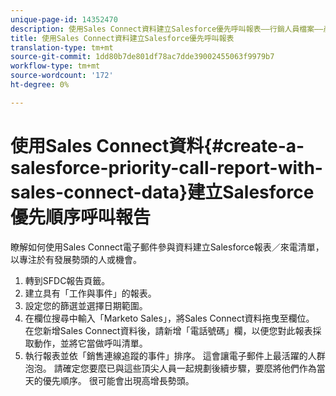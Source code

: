 ```yaml
---
unique-page-id: 14352470
description: 使用Sales Connect資料建立Salesforce優先呼叫報表——行銷人員檔案——產品檔案
title: 使用Sales Connect資料建立Salesforce優先呼叫報表
translation-type: tm+mt
source-git-commit: 1dd80b7de801df78ac7dde39002455063f9979b7
workflow-type: tm+mt
source-wordcount: '172'
ht-degree: 0%

---
```



# 使用Sales Connect資料{#create-a-salesforce-priority-call-report-with-sales-connect-data}建立Salesforce優先順序呼叫報告

瞭解如何使用Sales Connect電子郵件參與資料建立Salesforce報表／來電清單，以專注於有發展勢頭的人或機會。

1. 轉到SFDC報告頁籤。
1. 建立具有「工作與事件」的報表。
1. 設定您的篩選並選擇日期範圍。
1. 在欄位搜尋中輸入「Marketo Sales」，將Sales Connect資料拖曳至欄位。 在您新增Sales Connect資料後，請新增「電話號碼」欄，以便您對此報表採取動作，並將它當做呼叫清單。
1. 執行報表並依「銷售連線追蹤的事件」排序。 這會讓電子郵件上最活躍的人群泡泡。 請確定您要麼已與這些頂尖人員一起規劃後續步驟，要麼將他們作為當天的優先順序。 很可能會出現高增長勢頭。
